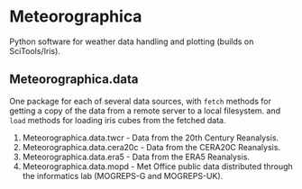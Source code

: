 # Meteorographica

Python software for weather data handling and plotting (builds on SciTools/Iris).

##  Meteorographica.data

One package for each of several data sources, with `fetch` methods for getting a copy of the data from a remote server to a local filesystem. and `load` methods for loading iris cubes from the fetched data.

1.  Meteorographica.data.twcr - Data from the 20th Century Reanalysis.
2.  Meteorographica.data.cera20c - Data from the CERA20C Reanalysis.
3.  Meteorographica.data.era5 - Data from the ERA5 Reanalysis.
4.  Meteorographica.data.mopd - Met Office public data distributed through the informatics lab (MOGREPS-G and MOGREPS-UK).

